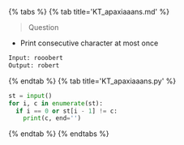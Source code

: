 {% tabs %}
{% tab title='KT_apaxiaaans.md' %}

> Question

* Print consecutive character at most once

```txt
Input: rooobert
Output: robert
```

{% endtab %}
{% tab title='KT_apaxiaaans.py' %}

```py
st = input()
for i, c in enumerate(st):
  if i == 0 or st[i - 1] != c:
    print(c, end='')
```

{% endtab %}
{% endtabs %}
